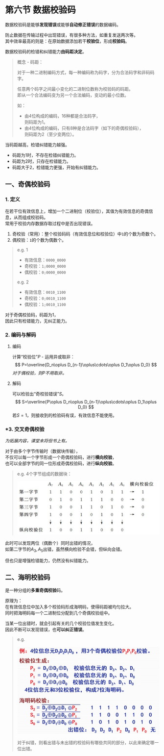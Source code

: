 # 第六节 数据校验码

数据校验码是能够**发现错误**或能够**自动修正错误**的数据编码。

防止数据在传输过程中出现错误，有很多种方法，如重复发送两次等。  
其中效率最高的则是：在原始数据添加若干**校验位**，形成**校验码**。

数据校验码的检错和纠错能力**由码距决定**。

> 概念 - 码距：
>
> 对于一种二进制编码方式，每一种编码称为码字，分为合法码字和非码码字。  
>
> 任意两个码字之间最小变化的二进制位数称为校验码的码距。  
> 即从一个合法编码变为另一个合法编码，变动的最小位数。
>
> 如：
>
> * 由$4$位构成的编码，$16$种都是合法码字，  
>   则码距为$1$。
> * 由$4$位构成的编码，只有$8$种是合法码字（如下的奇偶校验码），  
>   则码距为$2$（至少变两位）。

当码距越高，检错纠错能力越强。  

* 码距为$1$时，不存在检错纠错能力。
* 码距为$2$时，只存在检错能力。
* 码距大于$2$，检错能力更强，开始有纠错能力。

## 一、奇偶校验码

### 1. 定义

在若干位有效信息上，增加一个二进制位（校验位），其值为有效信息的奇偶信息，从而组成校验码。  
常用于校验内存数据存取过程中是否出现错误。

1. 奇校验（常用）：整个校验码码（有效信息位和校验位）中`1`的个数为奇数个。
2. 偶校验：`1`的个数为偶数个。

> e.g. 1
>
> * 有效信息：`0000_0000`
> * 奇校验：`1;0000_0000`
> * 偶校验：`0;0000_0000`
>
> e.g. 2
>
> * 有效信息：`0010_1100`
> * 奇校验：`0;0010_1100`
> * 偶校验：`1;0010_1100`

对于奇偶校验码，码距为$1$，  
因此只有检错能力，无纠正能力。

### 2. 编码与解码

1. 编码

   计算“校验位”$P$ - 运用异或取非：
   $$
   P=\overline{D_n\oplus D_{n-1}\oplus\cdots\oplus D_1\oplus D_0}
   $$
   *对于偶校验，则$P$不用取非。*
2. 解码

   可以检验出“奇校验错误”$S$。
   $$
   S=\overline{P\oplus D_n\oplus D_{n-1}\oplus\cdots\oplus D_1\oplus D_0}
   $$
   若$S=1$，则接收到的检验码有误，有效信息不能使用。

### *3. 交叉奇偶校验

*为拓展内容，课堂未将但书上有。*

对于由多个字节传输时（数据块传输），  
不仅可以每一个字节形成一个奇偶校验码，进行**横向校验**，  
也可以全部字节的同一位形成奇偶校验码，进行**纵向校验**。

> e.g. $4$个字节组成的数据块：
>
> ![4个字节数据块](images/2.6-Data_Representation-3--03-14_19-58-01.png)

此时可以发现两位（偶数个）同时出错的情况，  
如第二字节的$A_3,A_5$出错，虽然横向检验不会错，但纵向会错。

但也只是增强检错能力，仍然没有纠错能力。

## 二、海明校验码

是一种分组的**多重奇偶校验**码。

原理为：  
在有效信息位中加入多个校验码形成海明码，使得码距被均匀拉大。  
同时把海明码每一个二进制位分配到几个奇偶校验组中。

当某一位出错时，就会引起有关的几个校验位值发生变化。  
因此不断可以发现错误，也**可以纠正错误**。

> e.g.
>
> ![海明检验码举例](images/2.6-Data_Representation-3--03-14_20-14-32.png)
>
> 对于纠错，则看出错与未出错的校验码有哪些共同的部分，以此来确定哪一位出错。
